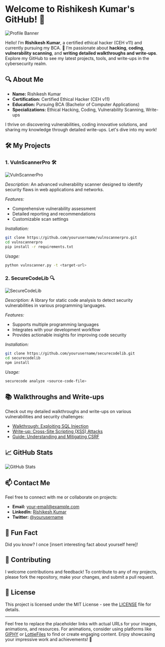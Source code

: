 # Welcome to Rishikesh Kumar's GitHub! 🚀

![Profile Banner](https://your-image-link.com/banner.gif) 

Hello! I’m **Rishikesh Kumar**, a certified ethical hacker (CEH v11) and currently pursuing my BCA. 🌟 I’m passionate about **hacking**, **coding**, **vulnerability scanning**, and **writing detailed walkthroughs and write-ups**. Explore my GitHub to see my latest projects, tools, and write-ups in the cybersecurity realm.

## 🔍 About Me

- **Name:** Rishikesh Kumar
- **Certification:** Certified Ethical Hacker (CEH v11)
- **Education:** Pursuing BCA (Bachelor of Computer Applications)
- **Specializations:** Ethical Hacking, Coding, Vulnerability Scanning, Write-ups

I thrive on discovering vulnerabilities, coding innovative solutions, and sharing my knowledge through detailed write-ups. Let's dive into my work!

## 🛠️ My Projects

### 1. **VulnScannerPro** 🛠️
![VulnScannerPro](https://your-image-link.com/vulnscanner.gif)

*Description:* An advanced vulnerability scanner designed to identify security flaws in web applications and networks.

*Features:*
- Comprehensive vulnerability assessment
- Detailed reporting and recommendations
- Customizable scan settings

*Installation:*
```bash
git clone https://github.com/yourusername/vulnscannerpro.git
cd vulnscannerpro
pip install -r requirements.txt
```

*Usage:*
```bash
python vulnscanner.py -t <target-url>
```

### 2. **SecureCodeLib** 🔍
![SecureCodeLib](https://your-image-link.com/securecodelib.gif)

*Description:* A library for static code analysis to detect security vulnerabilities in various programming languages.

*Features:*
- Supports multiple programming languages
- Integrates with your development workflow
- Provides actionable insights for improving code security

*Installation:*
```bash
git clone https://github.com/yourusername/securecodelib.git
cd securecodelib
npm install
```

*Usage:*
```bash
securecode analyze <source-code-file>
```

## 📚 Walkthroughs and Write-ups

Check out my detailed walkthroughs and write-ups on various vulnerabilities and security challenges:

- [Walkthrough: Exploiting SQL Injection](https://your-writeup-link.com/sql-injection)
- [Write-up: Cross-Site Scripting (XSS) Attacks](https://your-writeup-link.com/xss-attacks)
- [Guide: Understanding and Mitigating CSRF](https://your-writeup-link.com/csrf)

## 📈 GitHub Stats

![GitHub Stats](https://your-image-link.com/github-stats.gif)

## 📫 Contact Me

Feel free to connect with me or collaborate on projects:

- **Email:** [your-email@example.com](mailto:your-email@example.com)
- **LinkedIn:** [Rishikesh Kumar](https://linkedin.com/in/your-profile)
- **Twitter:** [@yourusername](https://twitter.com/yourusername)

## 🎉 Fun Fact

Did you know? I once [insert interesting fact about yourself here]!

## 🌟 Contributing

I welcome contributions and feedback! To contribute to any of my projects, please fork the repository, make your changes, and submit a pull request.

## 📜 License

This project is licensed under the MIT License - see the [LICENSE](LICENSE) file for details.

---

Feel free to replace the placeholder links with actual URLs for your images, animations, and resources. For animations, consider using platforms like [GIPHY](https://giphy.com/) or [LottieFiles](https://lottiefiles.com/) to find or create engaging content. Enjoy showcasing your impressive work and achievements! 🚀
